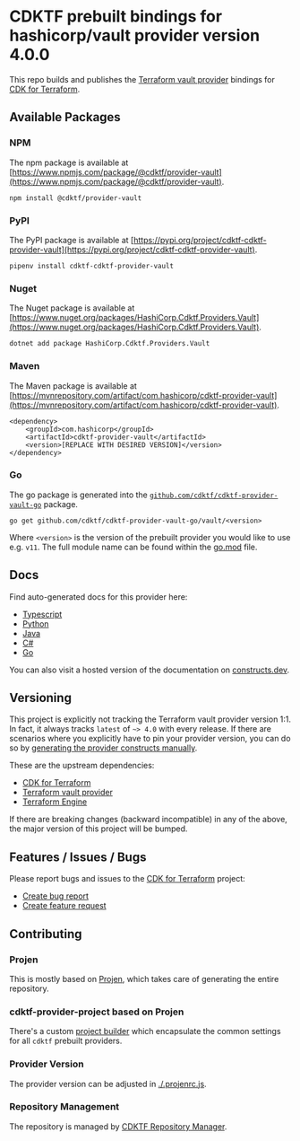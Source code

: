 # CDKTF prebuilt bindings for hashicorp/vault provider version 4.0.0

This repo builds and publishes the [Terraform vault provider](https://registry.terraform.io/providers/hashicorp/vault/4.0.0/docs) bindings for [CDK for Terraform](https://cdk.tf).

## Available Packages

### NPM

The npm package is available at [https://www.npmjs.com/package/@cdktf/provider-vault](https://www.npmjs.com/package/@cdktf/provider-vault).

`npm install @cdktf/provider-vault`

### PyPI

The PyPI package is available at [https://pypi.org/project/cdktf-cdktf-provider-vault](https://pypi.org/project/cdktf-cdktf-provider-vault).

`pipenv install cdktf-cdktf-provider-vault`

### Nuget

The Nuget package is available at [https://www.nuget.org/packages/HashiCorp.Cdktf.Providers.Vault](https://www.nuget.org/packages/HashiCorp.Cdktf.Providers.Vault).

`dotnet add package HashiCorp.Cdktf.Providers.Vault`

### Maven

The Maven package is available at [https://mvnrepository.com/artifact/com.hashicorp/cdktf-provider-vault](https://mvnrepository.com/artifact/com.hashicorp/cdktf-provider-vault).

```
<dependency>
    <groupId>com.hashicorp</groupId>
    <artifactId>cdktf-provider-vault</artifactId>
    <version>[REPLACE WITH DESIRED VERSION]</version>
</dependency>
```

### Go

The go package is generated into the [`github.com/cdktf/cdktf-provider-vault-go`](https://github.com/cdktf/cdktf-provider-vault-go) package.

`go get github.com/cdktf/cdktf-provider-vault-go/vault/<version>`

Where `<version>` is the version of the prebuilt provider you would like to use e.g. `v11`. The full module name can be found
within the [go.mod](https://github.com/cdktf/cdktf-provider-vault-go/blob/main/vault/go.mod#L1) file.

## Docs

Find auto-generated docs for this provider here:

* [Typescript](./docs/API.typescript.md)
* [Python](./docs/API.python.md)
* [Java](./docs/API.java.md)
* [C#](./docs/API.csharp.md)
* [Go](./docs/API.go.md)

You can also visit a hosted version of the documentation on [constructs.dev](https://constructs.dev/packages/@cdktf/provider-vault).

## Versioning

This project is explicitly not tracking the Terraform vault provider version 1:1. In fact, it always tracks `latest` of `~> 4.0` with every release. If there are scenarios where you explicitly have to pin your provider version, you can do so by [generating the provider constructs manually](https://cdk.tf/imports).

These are the upstream dependencies:

* [CDK for Terraform](https://cdk.tf)
* [Terraform vault provider](https://registry.terraform.io/providers/hashicorp/vault/4.0.0)
* [Terraform Engine](https://terraform.io)

If there are breaking changes (backward incompatible) in any of the above, the major version of this project will be bumped.

## Features / Issues / Bugs

Please report bugs and issues to the [CDK for Terraform](https://cdk.tf) project:

* [Create bug report](https://cdk.tf/bug)
* [Create feature request](https://cdk.tf/feature)

## Contributing

### Projen

This is mostly based on [Projen](https://github.com/projen/projen), which takes care of generating the entire repository.

### cdktf-provider-project based on Projen

There's a custom [project builder](https://github.com/cdktf/cdktf-provider-project) which encapsulate the common settings for all `cdktf` prebuilt providers.

### Provider Version

The provider version can be adjusted in [./.projenrc.js](./.projenrc.js).

### Repository Management

The repository is managed by [CDKTF Repository Manager](https://github.com/cdktf/cdktf-repository-manager/).
